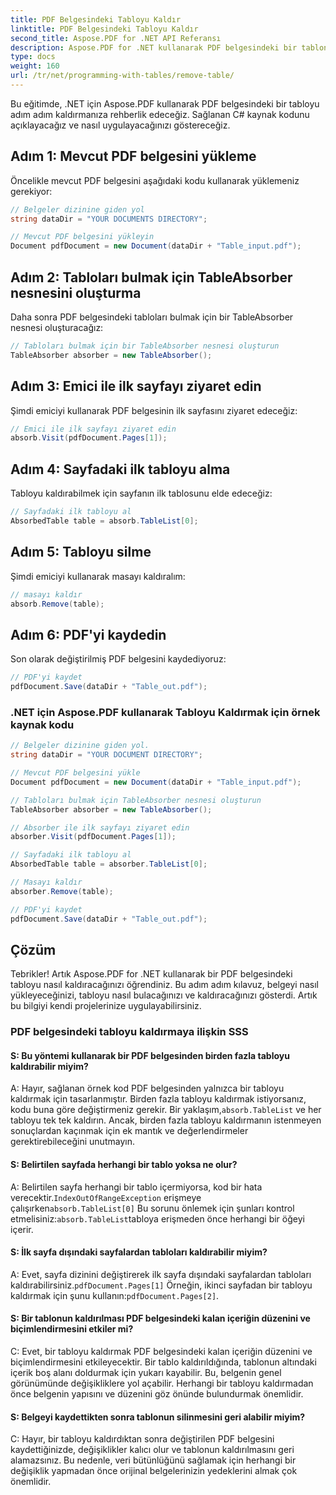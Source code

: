 ```yaml
---
title: PDF Belgesindeki Tabloyu Kaldır
linktitle: PDF Belgesindeki Tabloyu Kaldır
second_title: Aspose.PDF for .NET API Referansı
description: Aspose.PDF for .NET kullanarak PDF belgesindeki bir tablonun nasıl kaldırılacağını öğrenin.
type: docs
weight: 160
url: /tr/net/programming-with-tables/remove-table/
---
```

Bu eğitimde, .NET için Aspose.PDF kullanarak PDF belgesindeki bir tabloyu adım adım kaldırmanıza rehberlik edeceğiz. Sağlanan C# kaynak kodunu açıklayacağız ve nasıl uygulayacağınızı göstereceğiz.

## Adım 1: Mevcut PDF belgesini yükleme
Öncelikle mevcut PDF belgesini aşağıdaki kodu kullanarak yüklemeniz gerekiyor:

```csharp
// Belgeler dizinine giden yol
string dataDir = "YOUR DOCUMENTS DIRECTORY";

// Mevcut PDF belgesini yükleyin
Document pdfDocument = new Document(dataDir + "Table_input.pdf");
```

## Adım 2: Tabloları bulmak için TableAbsorber nesnesini oluşturma
Daha sonra PDF belgesindeki tabloları bulmak için bir TableAbsorber nesnesi oluşturacağız:

```csharp
// Tabloları bulmak için bir TableAbsorber nesnesi oluşturun
TableAbsorber absorber = new TableAbsorber();
```

## Adım 3: Emici ile ilk sayfayı ziyaret edin
Şimdi emiciyi kullanarak PDF belgesinin ilk sayfasını ziyaret edeceğiz:

```csharp
// Emici ile ilk sayfayı ziyaret edin
absorb.Visit(pdfDocument.Pages[1]);
```

## Adım 4: Sayfadaki ilk tabloyu alma
Tabloyu kaldırabilmek için sayfanın ilk tablosunu elde edeceğiz:

```csharp
// Sayfadaki ilk tabloyu al
AbsorbedTable table = absorb.TableList[0];
```

## Adım 5: Tabloyu silme
Şimdi emiciyi kullanarak masayı kaldıralım:

```csharp
// masayı kaldır
absorb.Remove(table);
```

## Adım 6: PDF'yi kaydedin
Son olarak değiştirilmiş PDF belgesini kaydediyoruz:

```csharp
// PDF'yi kaydet
pdfDocument.Save(dataDir + "Table_out.pdf");
```

### .NET için Aspose.PDF kullanarak Tabloyu Kaldırmak için örnek kaynak kodu

```csharp
// Belgeler dizinine giden yol.
string dataDir = "YOUR DOCUMENT DIRECTORY";

// Mevcut PDF belgesini yükle
Document pdfDocument = new Document(dataDir + "Table_input.pdf");

// Tabloları bulmak için TableAbsorber nesnesi oluşturun
TableAbsorber absorber = new TableAbsorber();

// Absorber ile ilk sayfayı ziyaret edin
absorber.Visit(pdfDocument.Pages[1]);

// Sayfadaki ilk tabloyu al
AbsorbedTable table = absorber.TableList[0];

// Masayı kaldır
absorber.Remove(table);

// PDF'yi kaydet
pdfDocument.Save(dataDir + "Table_out.pdf");
```

## Çözüm
Tebrikler! Artık Aspose.PDF for .NET kullanarak bir PDF belgesindeki tabloyu nasıl kaldıracağınızı öğrendiniz. Bu adım adım kılavuz, belgeyi nasıl yükleyeceğinizi, tabloyu nasıl bulacağınızı ve kaldıracağınızı gösterdi. Artık bu bilgiyi kendi projelerinize uygulayabilirsiniz.

### PDF belgesindeki tabloyu kaldırmaya ilişkin SSS

#### S: Bu yöntemi kullanarak bir PDF belgesinden birden fazla tabloyu kaldırabilir miyim?

 A: Hayır, sağlanan örnek kod PDF belgesinden yalnızca bir tabloyu kaldırmak için tasarlanmıştır. Birden fazla tabloyu kaldırmak istiyorsanız, kodu buna göre değiştirmeniz gerekir. Bir yaklaşım,`absorb.TableList` ve her tabloyu tek tek kaldırın. Ancak, birden fazla tabloyu kaldırmanın istenmeyen sonuçlardan kaçınmak için ek mantık ve değerlendirmeler gerektirebileceğini unutmayın.

#### S: Belirtilen sayfada herhangi bir tablo yoksa ne olur?

 A: Belirtilen sayfa herhangi bir tablo içermiyorsa, kod bir hata verecektir.`IndexOutOfRangeException` erişmeye çalışırken`absorb.TableList[0]` Bu sorunu önlemek için şunları kontrol etmelisiniz:`absorb.TableList`tabloya erişmeden önce herhangi bir öğeyi içerir.

#### S: İlk sayfa dışındaki sayfalardan tabloları kaldırabilir miyim?

 A: Evet, sayfa dizinini değiştirerek ilk sayfa dışındaki sayfalardan tabloları kaldırabilirsiniz.`pdfDocument.Pages[1]` Örneğin, ikinci sayfadan bir tabloyu kaldırmak için şunu kullanın:`pdfDocument.Pages[2]`.

#### S: Bir tablonun kaldırılması PDF belgesindeki kalan içeriğin düzenini ve biçimlendirmesini etkiler mi?

C: Evet, bir tabloyu kaldırmak PDF belgesindeki kalan içeriğin düzenini ve biçimlendirmesini etkileyecektir. Bir tablo kaldırıldığında, tablonun altındaki içerik boş alanı doldurmak için yukarı kayabilir. Bu, belgenin genel görünümünde değişikliklere yol açabilir. Herhangi bir tabloyu kaldırmadan önce belgenin yapısını ve düzenini göz önünde bulundurmak önemlidir.

#### S: Belgeyi kaydettikten sonra tablonun silinmesini geri alabilir miyim?

C: Hayır, bir tabloyu kaldırdıktan sonra değiştirilen PDF belgesini kaydettiğinizde, değişiklikler kalıcı olur ve tablonun kaldırılmasını geri alamazsınız. Bu nedenle, veri bütünlüğünü sağlamak için herhangi bir değişiklik yapmadan önce orijinal belgelerinizin yedeklerini almak çok önemlidir.